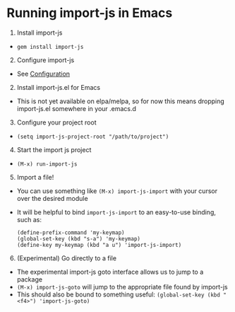 # Running import-js in Emacs

1. Install import-js
  * `gem install import-js`
2. Configure import-js
  * See [Configuration](README.md#configuration)
2. Install import-js.el for Emacs
  * This is not yet available on elpa/melpa, so for now this means dropping
    import-js.el somewhere in your .emacs.d
3. Configure your project root
  * `(setq import-js-project-root "/path/to/project")`
4. Start the import js project
  * `(M-x) run-import-js`
5. Import a file!
  * You can use something like `(M-x) import-js-import` with your cursor over
    the desired module
  * It will be helpful to bind `import-js-import` to an easy-to-use binding,
    such as:

    ```
    (define-prefix-command 'my-keymap)
    (global-set-key (kbd "s-a") 'my-keymap)
    (define-key my-keymap (kbd "a u") 'import-js-import)
    ```
6. (Experimental) Go directly to a file
  * The experimental import-js goto interface allows us to jump to a package
  * `(M-x) import-js-goto` will jump to the appropriate file found by import-js
  * This should also be bound to something useful:
    `(global-set-key (kbd "<f4>") 'import-js-goto)`
